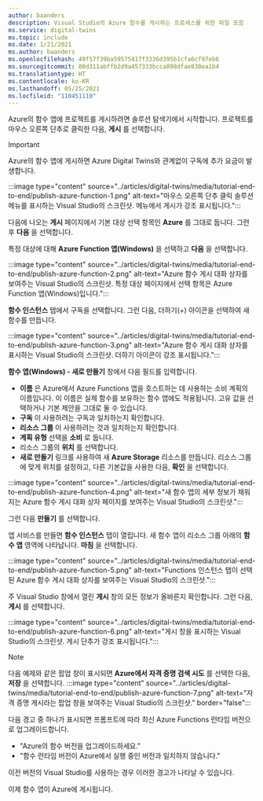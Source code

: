 ```yaml
---
author: baanders
description: Visual Studio의 Azure 함수를 게시하는 프로세스를 위한 파일 포함
ms.service: digital-twins
ms.topic: include
ms.date: 1/21/2021
ms.author: baanders
ms.openlocfilehash: 49f57f39ba59575417f3336d395b1cfa6cf97eb6
ms.sourcegitcommit: 80d311abffb2d9a457333bcca898dfae830ea1b4
ms.translationtype: HT
ms.contentlocale: ko-KR
ms.lasthandoff: 05/25/2021
ms.locfileid: "110451110"
---
```

Azure의 함수 앱에 프로젝트를 게시하려면 솔루션 탐색기에서 시작합니다. 프로젝트를 마우스 오른쪽 단추로 클릭한 다음, **게시** 를 선택합니다.

> [!IMPORTANT] 
> Azure의 함수 앱에 게시하면 Azure Digital Twins와 관계없이 구독에 추가 요금이 발생합니다.

:::image type="content" source="../articles/digital-twins/media/tutorial-end-to-end/publish-azure-function-1.png" alt-text="마우스 오른쪽 단추 클릭 솔루션 메뉴를 표시하는 Visual Studio의 스크린샷. 메뉴에서 게시가 강조 표시됩니다.":::

다음에 나오는 **게시** 페이지에서 기본 대상 선택 항목인 **Azure** 를 그대로 둡니다. 그런 후 **다음** 을 선택합니다. 

특정 대상에 대해 **Azure Function 앱(Windows)** 을 선택하고 **다음** 을 선택합니다.

:::image type="content" source="../articles/digital-twins/media/tutorial-end-to-end/publish-azure-function-2.png" alt-text="Azure 함수 게시 대화 상자를 보여주는 Visual Studio의 스크린샷. 특정 대상 페이지에서 선택 항목은 Azure Function 앱(Windows)입니다.":::

**함수 인스턴스** 탭에서 구독을 선택합니다. 그런 다음, 더하기(+) 아이콘을 선택하여 새 함수를 만듭니다.

:::image type="content" source="../articles/digital-twins/media/tutorial-end-to-end/publish-azure-function-3.png" alt-text="Azure 함수 게시 대화 상자를 표시하는 Visual Studio의 스크린샷. 더하기 아이콘이 강조 표시됩니다.":::

**함수 앱(Windows) - 새로 만들기** 창에서 다음 필드를 입력합니다.
* **이름** 은 Azure에서 Azure Functions 앱을 호스트하는 데 사용하는 소비 계획의 이름입니다. 이 이름은 실제 함수를 보유하는 함수 앱에도 적용됩니다. 고유 값을 선택하거나 기본 제안을 그대로 둘 수 있습니다.
* **구독** 이 사용하려는 구독과 일치하는지 확인합니다. 
* **리소스 그룹** 이 사용하려는 것과 일치하는지 확인합니다.
* **계획 유형** 선택을 **소비** 로 둡니다.
* 리소스 그룹의 **위치** 를 선택합니다.
* **새로 만들기** 링크를 사용하여 새 **Azure Storage** 리소스를 만듭니다. 리소스 그룹에 맞게 위치를 설정하고, 다른 기본값을 사용한 다음, **확인** 을 선택합니다.

:::image type="content" source="../articles/digital-twins/media/tutorial-end-to-end/publish-azure-function-4.png" alt-text="새 함수 앱의 세부 정보가 채워지는 Azure 함수 게시 대화 상자 페이지를 보여주는 Visual Studio의 스크린샷.":::

그런 다음 **만들기** 를 선택합니다.

앱 서비스를 만들면 **함수 인스턴스** 탭이 열립니다. 새 함수 앱이 리소스 그룹 아래의 **함수 앱** 영역에 나타납니다. **마침** 을 선택합니다.

:::image type="content" source="../articles/digital-twins/media/tutorial-end-to-end/publish-azure-function-5.png" alt-text="Functions 인스턴스 탭이 선택된 Azure 함수 게시 대화 상자를 보여주는 Visual Studio의 스크린샷.":::

주 Visual Studio 창에서 열린 **게시** 창의 모든 정보가 올바른지 확인합니다. 그런 다음, **게시** 를 선택합니다.

:::image type="content" source="../articles/digital-twins/media/tutorial-end-to-end/publish-azure-function-6.png" alt-text="게시 창을 표시하는 Visual Studio의 스크린샷. 게시 단추가 강조 표시됩니다.":::

> [!NOTE]
> 다음 예제와 같은 팝업 창이 표시되면 **Azure에서 자격 증명 검색 시도** 를 선택한 다음, **저장** 을 선택합니다.
> :::image type="content" source="../articles/digital-twins/media/tutorial-end-to-end/publish-azure-function-7.png" alt-text="자격 증명 게시라는 팝업 창을 보여주는 Visual Studio의 스크린샷." border="false":::
>
> 다음 경고 중 하나가 표시되면 프롬프트에 따라 최신 Azure Functions 런타임 버전으로 업그레이드합니다.
> * "Azure의 함수 버전을 업그레이드하세요."
> * "함수 런타임 버전이 Azure에서 실행 중인 버전과 일치하지 않습니다."
>
> 이전 버전의 Visual Studio를 사용하는 경우 이러한 경고가 나타날 수 있습니다.

이제 함수 앱이 Azure에 게시됩니다.
